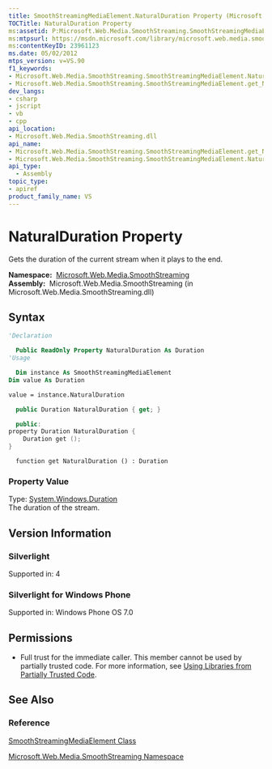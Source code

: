 ```yaml
---
title: SmoothStreamingMediaElement.NaturalDuration Property (Microsoft.Web.Media.SmoothStreaming)
TOCTitle: NaturalDuration Property
ms:assetid: P:Microsoft.Web.Media.SmoothStreaming.SmoothStreamingMediaElement.NaturalDuration
ms:mtpsurl: https://msdn.microsoft.com/library/microsoft.web.media.smoothstreaming.smoothstreamingmediaelement.naturalduration(v=VS.90)
ms:contentKeyID: 23961123
ms.date: 05/02/2012
mtps_version: v=VS.90
f1_keywords:
- Microsoft.Web.Media.SmoothStreaming.SmoothStreamingMediaElement.NaturalDuration
- Microsoft.Web.Media.SmoothStreaming.SmoothStreamingMediaElement.get_NaturalDuration
dev_langs:
- csharp
- jscript
- vb
- cpp
api_location:
- Microsoft.Web.Media.SmoothStreaming.dll
api_name:
- Microsoft.Web.Media.SmoothStreaming.SmoothStreamingMediaElement.get_NaturalDuration
- Microsoft.Web.Media.SmoothStreaming.SmoothStreamingMediaElement.NaturalDuration
api_type:
  - Assembly
topic_type:
- apiref
product_family_name: VS
---
```


# NaturalDuration Property

Gets the duration of the current stream when it plays to the end.

**Namespace:**  [Microsoft.Web.Media.SmoothStreaming](microsoft-web-media-smoothstreaming-namespace_1.md)  
**Assembly:**  Microsoft.Web.Media.SmoothStreaming (in Microsoft.Web.Media.SmoothStreaming.dll)

## Syntax

```vb
'Declaration

  Public ReadOnly Property NaturalDuration As Duration
'Usage

  Dim instance As SmoothStreamingMediaElement
Dim value As Duration

value = instance.NaturalDuration
```

```csharp
  public Duration NaturalDuration { get; }
```

```cpp
  public:
property Duration NaturalDuration {
    Duration get ();
}
```

```jscript
  function get NaturalDuration () : Duration
```

### Property Value

Type: [System.Windows.Duration](https://msdn.microsoft.com/library/ms602372)  
The duration of the stream.  

## Version Information

### Silverlight

Supported in: 4  

### Silverlight for Windows Phone

Supported in: Windows Phone OS 7.0  

## Permissions

  - Full trust for the immediate caller. This member cannot be used by partially trusted code. For more information, see [Using Libraries from Partially Trusted Code](https://msdn.microsoft.com/library/8skskf63).

## See Also

### Reference

[SmoothStreamingMediaElement Class](smoothstreamingmediaelement-class-microsoft-web-media-smoothstreaming_1.md)

[Microsoft.Web.Media.SmoothStreaming Namespace](microsoft-web-media-smoothstreaming-namespace_1.md)

